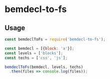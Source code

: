 bemdecl-to-fs
=============

## Usage

```javascript
const bemdeclToFs = require('bemdecl-to-fs');

const bemdecl = [{block: 'a'}];
const levels = ['blocks'];
const techs = ['css', 'js'];

bemdeclToFs(bemdecl, levels, techs)
  .then(files => console.log(files));
```
